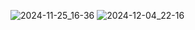 ![2024-11-25_16-36](https://github.com/user-attachments/assets/2b63cb2d-1fee-4c40-ab93-acb91fca677e)
![2024-12-04_22-16](https://github.com/user-attachments/assets/cde9d8ba-7209-42ba-985f-082eaa6a19f1)
